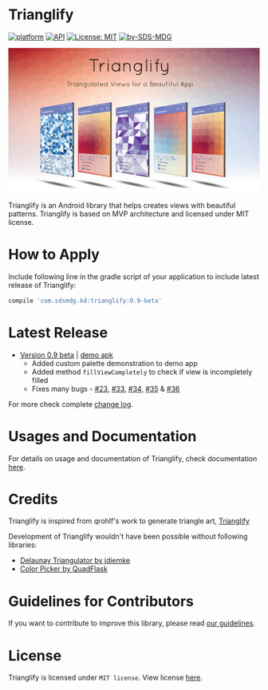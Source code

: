 ﻿<!--  

<br> 
<br> 
<div align="center"><img src="resources/trianglify-logo-with-text-close-fit.png" data-canonical-src="trianglify-logo-180.png" width="154" height="154" /></div>
<br> 
<br>

-->

# Trianglify

<!-- [![Build Status](https://travis-ci.com/sdsmdg/trianglify.svg?token=tRURwj39jsSs5JWUTxs6&branch=develop)](https://travis-ci.com/sdsmdg/trianglify) -->
[![platform](https://img.shields.io/badge/platform-Android-yellow.svg)](https://www.android.com)
[![API](https://img.shields.io/badge/API-16%2B-brightgreen.svg?style=flat)](https://android-arsenal.com/api?level=16s)
[![License: MIT](https://img.shields.io/badge/License-MIT-yellow.svg)](https://opensource.org/licenses/MIT)
[![by-SDS-MDG](https://img.shields.io/badge/by-SDS%2C%20MDG-blue.svg)](https://mdg.sdslabs.co)

<img src="resources/splash.png" data-canonical-src="resources/default_pattern_explained.jpg"/>

Trianglify is an Android library that helps creates views with beautiful patterns. Trianglify is based on MVP architecture and licensed under MIT license.

# How to Apply

Include following line in the gradle script of your application to include latest release of Trianglify:
```gradle
compile 'com.sdsmdg.kd:trianglify:0.9-beta'
```

# Latest Release
* [Version 0.9 beta](https://bintray.com/suyashmahar/trianglify/trianglify/0.9-beta)
 | [demo apk](https://drive.google.com/open?id=0Bz_2jvdEtUlrWEpxQ2Y2RnJGc1U)
    * Added custom palette demonstration to demo app
    * Added method `fillViewCompletely` to check if view is incompletely filled 
    * Fixes many bugs -  [#23](https://github.com/sdsmdg/trianglify/issues/23), [#33](https://github.com/sdsmdg/trianglify/issues/33), [#34](https://github.com/sdsmdg/trianglify/issues/34), [#35](https://github.com/sdsmdg/trianglify/issues/35) & [#36](https://github.com/sdsmdg/trianglify/issues/36)

For more check complete [change log](/CHANGELOG.md).  

# Usages and Documentation
For details on usage and documentation of Trianglify, check documentation [here](DOCUMENTATION.md).

# Credits
Trianglify is inspired from qrohlf's work to generate triangle art, [Trianglify](https://github.com/qrohlf/trianglify)  

Development of Trianglify wouldn't have been possible without following libraries:
* [Delaunay Triangulator by jdiemke](https://github.com/jdiemke/delaunay-triangulator)
* [Color Picker by QuadFlask](https://github.com/QuadFlask/colorpicker)


# Guidelines for Contributors
If you want to contribute to improve this library, please read [our guidelines](CONTRIBUTING.md).

# License
Trianglify is licensed under `MIT license`. View license [here](LICENSE.md).
